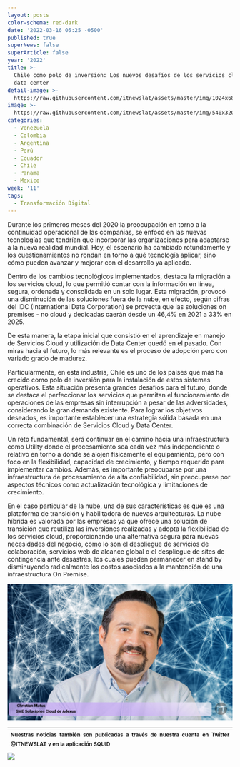 ```yaml
---
layout: posts
color-schema: red-dark
date: '2022-03-16 05:25 -0500'
published: true
superNews: false
superArticle: false
year: '2022'
title: >-
  Chile como polo de inversión: Los nuevos desafíos de los servicios cloud y
  data center
detail-image: >-
  https://raw.githubusercontent.com/itnewslat/assets/master/img/1024x680/Christian-Matus-g.jpg
image: >-
  https://raw.githubusercontent.com/itnewslat/assets/master/img/540x320/Christian-Matus-p.jpg
categories:
  - Venezuela
  - Colombia
  - Argentina
  - Perú
  - Ecuador
  - Chile
  - Panama
  - Mexico
week: '11'
tags:
  - Transformación Digital
---
```

Durante los primeros meses del 2020 la preocupación en torno a la continuidad operacional de las compañías, se enfocó en las nuevas tecnologías que tendrían que incorporar las organizaciones para adaptarse a la nueva realidad mundial. Hoy, el escenario ha cambiado rotundamente y los cuestionamientos no rondan en torno a qué tecnología aplicar, sino cómo pueden avanzar y mejorar con el desarrollo ya aplicado. 

Dentro de los cambios tecnológicos implementados, destaca la migración a los servicios cloud, lo que permitió contar con la información en línea, segura, ordenada y consolidada en un solo lugar. Esta migración, provocó una disminución de las soluciones fuera de la nube, en efecto, según cifras del IDC (International Data Corporation)  se proyecta que las soluciones on premises - no cloud y dedicadas caerán desde un 46,4% en 2021 a 33% en 2025. 

De esta manera, la etapa inicial que consistió en el aprendizaje en manejo de Servicios Cloud y utilización de Data Center quedó en el pasado. Con miras hacia el futuro, lo más relevante es el proceso de adopción pero con variado grado de madurez. 

Particularmente, en esta industria, Chile es uno de los países que más ha crecido como polo de inversión para la instalación de estos sistemas operativos. Esta situación presenta grandes desafíos para el futuro, donde se destaca el perfeccionar los servicios que permitan el funcionamiento de operaciones de las empresas sin interrupción a pesar de las adversidades, considerando la gran demanda existente. Para lograr los objetivos deseados, es importante establecer una estrategia sólida basada en una correcta combinación de Servicios Cloud y Data Center.

Un reto fundamental, será continuar en el camino hacia una infraestructura como Utility donde el procesamiento sea cada vez más independiente o relativo en torno a donde se alojen físicamente el equipamiento, pero con foco en la flexibilidad, capacidad de crecimiento, y tiempo requerido para implementar cambios. Además, es importante preocuparse por una infraestructura de procesamiento de alta confiabilidad, sin preocuparse por aspectos técnicos como actualización tecnológica y limitaciones de crecimiento.

En el caso particular de la nube, una de sus características es que es una plataforma de transición y habilitadora de nuevas arquitecturas. La nube híbrida es valorada por las empresas ya que ofrece una solución de transición que reutiliza las inversiones realizadas y adopta la flexibilidad de los servicios cloud, proporcionando una alternativa segura para nuevas necesidades del negocio, como lo son el despliegue de servicios de colaboración, servicios web de alcance global o el despliegue de sites de contingencia ante desastres, los cuales pueden permanecer en stand by disminuyendo radicalmente los costos asociados a la mantención de una infraestructura On Premise.

![](https://raw.githubusercontent.com/itnewslat/assets/master/img/1024x680/Christian-Matus-g.jpg)

<table style="height: 42px;" width="569">
<tbody>
<tr>
<td style="text-align: justify;"><sub><strong>Nuestras noticias también son publicadas a través de nuestra cuenta en Twitter <a href="https://twitter.com/itnewslat?lang=es">@ITNEWSLAT</a> y en la aplicación <a href="https://squidapp.co/en/">SQUID</a></strong></sub></td>
</tr>
</tbody>
</table>

<img src="https://tracker.metricool.com/c3po.jpg?hash=56f88a41e39ab42c063cc51676587a04"/>